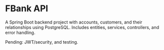 # FBank API

A Spring Boot backend project with accounts, customers, and their relationships using PostgreSQL.
Includes entities, services, controllers, and error handling.  

Pending: JWT/security, and testing.
